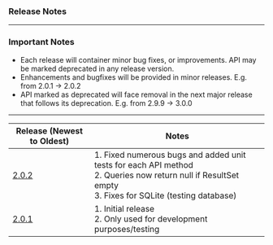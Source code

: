 ### Release Notes
---
###  Important Notes
- Each release will container minor bug fixes, or improvements. API may be marked deprecated in any release version.
- Enhancements and bugfixes will be provided in minor releases. E.g. from 2.0.1 -> 2.0.2
- API marked as deprecated will face removal in the next major release that follows its deprecation. E.g. from 2.9.9 -> 3.0.0

---

| Release (Newest to Oldest)                                     | Notes                                                                                                                                                        |
|----------------------------------------------------------------|--------------------------------------------------------------------------------------------------------------------------------------------------------------|
| [2.0.2](https://www.gserve.org/reflectdb/reflectdb-2.0.2.jar)  | 1. Fixed numerous bugs and added unit tests for each API method <br/>2. Queries now return null if ResultSet empty<br/>3. Fixes for SQLite (testing database)|
| [2.0.1](https://www.gserve.org/reflectdb/reflectdb-2.0.1.jar)  | 1. Initial release<br/>2. Only used for development purposes/testing                                                                                        |
